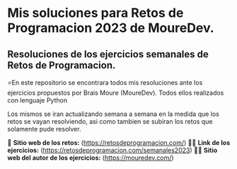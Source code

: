 # Mis soluciones para Retos de Programacion 2023 de MoureDev.

## **Resoluciones de los ejercicios semanales de Retos de Programacion.**

⭐En este repositorio se encontrara todos mis resoluciones ante los ejercicios propuestos por Brais Moure (MoureDev).
Todos ellos realizados con lenguaje Python

Los mismos se iran actualizando semana a semana en la medida que los retos se vayan resolviendo, asi como tambien se subiran los retos que solamente pude resolver.

🧠 **Sitio web de los retos:** (https://retosdeprogramacion.com/)
🧑‍🎓 **Link de los ejercicios:** (https://retosdeprogramacion.com/semanales2023)
🧑‍⚕️ **Sitio web del autor de los ejercicios:** (https://mouredev.com/)
 